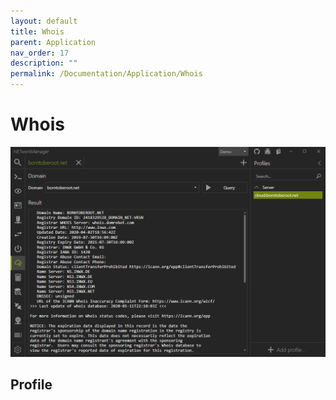 ```yaml
---
layout: default
title: Whois
parent: Application
nav_order: 17
description: ""
permalink: /Documentation/Application/Whois
---
```


# Whois

![Whois](17_Whois.png)

## Profile
